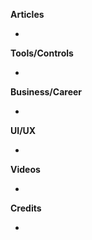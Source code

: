 **Articles**

* 

**Tools/Controls**

* 

**Business/Career**

*

**UI/UX**

*

**Videos**

*

**Credits**

* 
